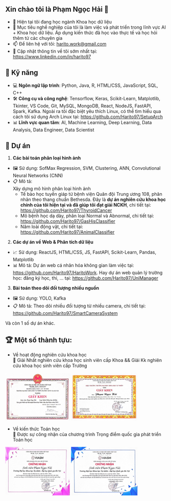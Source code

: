 ## Xin chào tôi là Phạm Ngọc Hải 👋  
  
- 🌱 Hiện tại tôi đang học ngành Khoa học dữ liệu  
- 👯 Mục tiêu nghề nghiệp của tôi là làm việc và phát triển trong lĩnh vực AI + Khoa học dữ liệu. Áp dụng kiến thức đã học vào thực tế và học hỏi thêm từ các chuyên gia  
- 📫 Để liên hệ với tôi: harito.work@gmail.com  
- 🔔 Cập nhật thông tin về tôi sớm nhất tại: https://www.linkedin.com/in/harito97  
  
## 🔧 Kỹ năng 
  
- 💻 **Ngôn ngữ lập trình**: Python, Java, R, HTML/CSS, JavaScript, SQL, C++ 
- 🛠️ **Công cụ và công nghệ**: Tensorflow, Keras, Scikit-Learn, Matplotlib, Tkinter, VS Code, Git, MySQL, MongoDB, React, NodeJS, FastAPI, Spark, Kafka. Ngoài ra tôi đặc biệt yêu thích Linux, có thể tìm hiểu qua cách tôi sử dụng Arch Linux tại: https://github.com/Harito97/SetupArch  
- 📊 **Lĩnh vực quan tâm**: AI, Machine Learning, Deep Learning, Data Analysis, Data Engineer, Data Scientist  
  
## 📂 Dự án  
  
1. **Các bài toán phân loại hình ảnh**  
- 🖼️ Sử dụng: SofMax Regression, SVM, Clustering, ANN, Convolutional Neural Networks (CNN)  
- 📋 Mô tả:  
Xây dựng mô hình phân loại hình ảnh  
    - Tế bào học tuyến giáp từ bệnh viện Quân đội Trung ương 108, phân nhãn theo thang chuẩn Bethesda. Đây là **dự án nghiên cứu khoa học chính của tôi hiện tại và đã giúp tôi đạt giải NCKH**, chi tiết tại: https://github.com/Harito97/ThyroidCancer  
    - Mô bệnh học dạ dày, phân loại Normal và Abnormal, chi tiết tại: https://github.com/Harito97/GasHisClassifier  
    - Năm loài động vật, chi tiết tại: https://github.com/Harito97/AnimalClassifier  
  
2. **Các dự án về Web & Phân tích dữ liệu**  
- 📈 Sử dụng: ReactJS, HTML/CSS, JS, FastAPI, Scikit-Learn, Pandas, Matplotlib  
- 📊 Mô tả: Dự án web cá nhân hóa không gian làm việc tại: https://github.com/Harito97/HaritoWork. Hay dự án web quản lý trường học: đăng ký học, thi, ... tại: https://github.com/Harito97/UniManager  
  
3. **Bài toán theo dõi đối tượng nhiều nguồn**  
- 🖼️ Sử dụng: YOLO, Kafka  
- 📋 Mô tả: Theo dõi nhiều đối tượng từ nhiều camera, chi tiết tại: https://github.com/Harito97/SmartCameraSystem  
  
Và còn 1 số dự án khác.  
  
## 🏆 Một số thành tựu:
- Về hoạt động nghiên cứu khoa học  
    🥇 Giải Nhất nghiên cứu khoa học sinh viên cấp Khoa && Giải Kk nghiên cứu khoa học sinh viên cấp Trường  
      
<p>
    <img src="img/NCKH_cap_khoa_2024.jpg" alt="NCKH cấp Khoa" width="40%">
    <img src="img/NCKH_cap_truong_2024.jpg" alt="NCKH cấp Trường" width="41.3%">
</p>
  
- Về kiến thức Toán học  
    📜 Được sự công nhận của chương trình Trọng điểm quốc gia phát triển Toán học  
      
<p>
    <img src="img/HB_trong_diem_toan_hoc_qg_ky_I_2023.jpg" alt="HB Trong Diem Toan Hoc Ky I 2023" width="40%">
    <img src="img/HB_trong_diem_toan_hoc_qg_ky_II_2024.jpg" alt="HB Trong Diem Toan Hoc Ky II 2024" width="41.3%">
</p>
